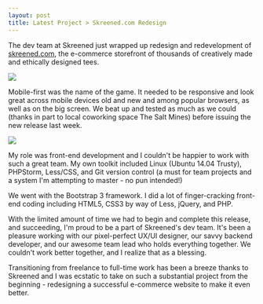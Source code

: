 ```yaml
---
layout: post
title: Latest Project > Skreened.com Redesign
---
```


The dev team at Skreened just wrapped up redesign and redevelopment of [skreened.com](http://skreened.com), the e-commerce storefront of thousands of creatively made and ethically designed tees.

<img src="http://marsadie.github.io/blog/images/skreened-homepage.png" class="align-center" />

Mobile-first was the name of the game. It needed to be responsive and look great across mobile devices old and new and among popular browsers, as well as on the big screen. We beat up and tested as much as we could (thanks in part to local coworking space The Salt Mines) before issuing the new release last week.

<img src="http://marsadie.github.io/blog/images/skreened-responsive.png" class="align-center" />

My role was front-end development and I couldn't be happier to work with such a great team. My own toolkit included Linux (Ubuntu 14.04 Trusty), PHPStorm, Less/CSS, and Git version control (a must for team projects and a system I'm attempting to master - no pun intended!)

We went with the Bootstrap 3 framework. I did a lot of finger-cracking front-end coding including HTML5, CSS3 by way of Less, jQuery, and PHP.

With the limited amount of time we had to begin and complete this release, and succeeding, I'm proud to be a part of Skreened's dev team. It's been a pleasure working with our pixel-perfect UX/UI designer, our savvy backend developer, and our awesome team lead who holds everything together. We couldn't work better together, and I realize that as a blessing.

Transitioning from freelance to full-time work has been a breeze thanks to Skreened and I was ecstatic to take on such a substantial project from the beginning - redesigning a successful e-commerce website to make it even better.
